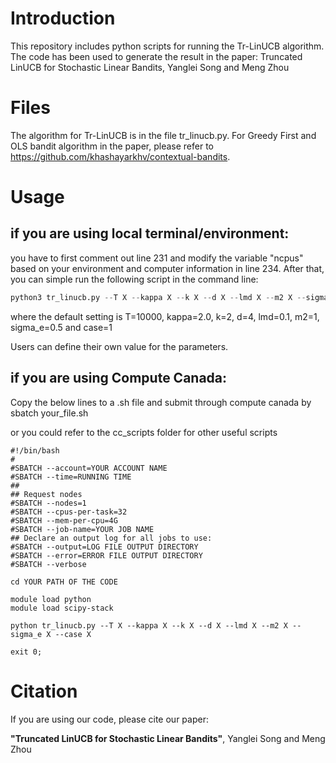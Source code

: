 # Introduction 

This repository includes python scripts for running the Tr-LinUCB algorithm. The code has been used to generate the result in the paper:
Truncated LinUCB for Stochastic Linear Bandits, Yanglei Song and Meng Zhou

# Files

The algorithm for Tr-LinUCB is in the file tr_linucb.py. For Greedy First and OLS bandit algorithm in the paper, please refer to https://github.com/khashayarkhv/contextual-bandits.

# Usage

## if you are using local terminal/environment:

you have to first comment out line 231 and modify the variable "ncpus" based on your environment and computer information in line 234. After that, you can simple run the following script in the command line:

```python
python3 tr_linucb.py --T X --kappa X --k X --d X --lmd X --m2 X --sigma_e X --case X
```
where the default setting is T=10000, kappa=2.0, k=2, d=4, lmd=0.1, m2=1, sigma_e=0.5 and case=1

Users can define their own value for the parameters.

## if you are using Compute Canada:

Copy the below lines to a .sh file and submit through compute canada by sbatch your_file.sh

or you could refer to the cc_scripts folder for other useful scripts

```shell
#!/bin/bash
#
#SBATCH --account=YOUR ACCOUNT NAME
#SBATCH --time=RUNNING TIME
##
## Request nodes
#SBATCH --nodes=1
#SBATCH --cpus-per-task=32
#SBATCH --mem-per-cpu=4G
#SBATCH --job-name=YOUR JOB NAME
## Declare an output log for all jobs to use:
#SBATCH --output=LOG FILE OUTPUT DIRECTORY
#SBATCH --error=ERROR FILE OUTPUT DIRECTORY
#SBATCH --verbose

cd YOUR PATH OF THE CODE

module load python
module load scipy-stack

python tr_linucb.py --T X --kappa X --k X --d X --lmd X --m2 X --sigma_e X --case X

exit 0;

```

# Citation

If you are using our code, please cite our paper:

**"Truncated LinUCB for Stochastic Linear Bandits"**, Yanglei Song and Meng Zhou
